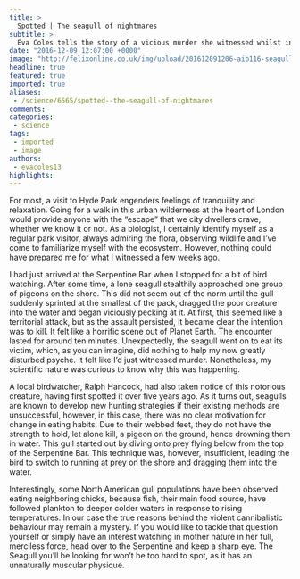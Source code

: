 ```yaml
---
title: >
  Spotted | The seagull of nightmares
subtitle: >
  Eva Coles tells the story of a vicious murder she witnessed whilst in search of a quiet cuppa
date: "2016-12-09 12:07:00 +0000"
image: "http://felixonline.co.uk/img/upload/201612091206-aib116-seagull-4911_1920.jpg"
headline: true
featured: true
imported: true
aliases:
 - /science/6565/spotted--the-seagull-of-nightmares
comments:
categories:
 - science
tags:
 - imported
 - image
authors:
 - evacoles13
highlights:
---
```


For most, a visit to Hyde Park engenders feelings of tranquility and relaxation. Going for a walk in this urban wilderness at the heart of London would provide anyone with the “escape” that we city dwellers crave, whether we know it or not. As a biologist, I certainly identify myself as a regular park visitor, always admiring the flora, observing wildlife and I’ve come to familiarize myself with the ecosystem. However, nothing could have prepared me for what I witnessed a few weeks ago.

I had just arrived at the Serpentine Bar when I stopped for a bit of bird watching. After some time, a lone seagull stealthily approached one group of pigeons on the shore. This did not seem out of the norm until the gull suddenly sprinted at the smallest of the pack, dragged the poor creature into the water and began viciously pecking at it. At first, this seemed like a territorial attack, but as the assault persisted, it became clear the intention was to kill. It felt like a horrific scene out of Planet Earth. The encounter lasted for around ten minutes. Unexpectedly, the seagull went on to eat its victim, which, as you can imagine, did nothing to help my now greatly disturbed psyche. It felt like I’d just witnessed murder. Nonetheless, my scientific nature was curious to know why this was happening.

A local birdwatcher, Ralph Hancock, had also taken notice of this notorious creature, having first spotted it over five years ago. As it turns out, seagulls are known to develop new hunting strategies if their existing methods are unsuccessful, however, in this case, there was no clear motivation for change in eating habits. Due to their webbed feet, they do not have the strength to hold, let alone kill, a pigeon on the ground, hence drowning them in water. This gull started out by diving onto prey flying below from the top of the Serpentine Bar. This technique was, however, insufficient, leading the bird to switch to running at prey on the shore and dragging them into the water.

Interestingly, some North American gull populations have been observed eating neighboring chicks, because fish, their main food source, have followed plankton to deeper colder waters in response to rising temperatures. In our case the true reasons behind the violent cannibalistic behaviour may remain a mystery. If you would like to tackle that question yourself or simply have an interest watching in mother nature in her full, merciless force, head over to the Serpentine and keep a sharp eye. The Seagull you’ll be looking for won’t be too hard to spot, as it has an unnaturally muscular physique.
